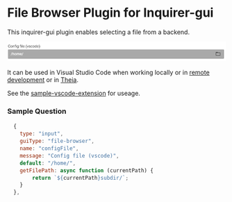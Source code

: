# File Browser Plugin for Inquirer-gui

This inquirer-gui plugin enables selecting a file from a backend.

![Inquirer-gui File-Browser](./file-browser.png)

It can be used in Visual Studio Code when working locally or in [remote development](https://code.visualstudio.com/docs/remote/remote-overview) or in [Theia](https://github.com/eclipse-theia/theia).

See the [sample-vscode-extension](https://github.com/SAP/inquirer-gui/tree/master/sample-vscode-extension) for useage.

### Sample Question
```js
  {
    type: "input",
    guiType: "file-browser",
    name: "configFile",
    message: "Config file (vscode)",
    default: "/home/",
    getFilePath: async function (currentPath) {
        return `${currentPath}subdir/`;
    }
  },
```
